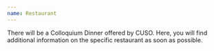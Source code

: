 ```yaml
---
name: Restaurant
---
```


There will be a Colloquium Dinner offered by CUSO.
Here, you will find additional information on the specific restaurant as soon as possible.

<!-- <iframe src="https://www.google.com/maps/embed?pb=!1m18!1m12!1m3!1d14069.84214161716!2d7.417687376695773!3d46.95337097870767!2m3!1f0!2f0!3f0!3m2!1i1024!2i768!4f13.1!3m3!1m2!1s0x478e399f5edd66df%3A0x79c6011d5c8c4d75!2sRestaurant%20Tulsi!5e1!3m2!1sde!2sch!4v1724335865749!5m2!1sde!2sch" width="600" height="450" style="border:0;" allowfullscreen="" loading="lazy" referrerpolicy="no-referrer-when-downgrade"></iframe> -->